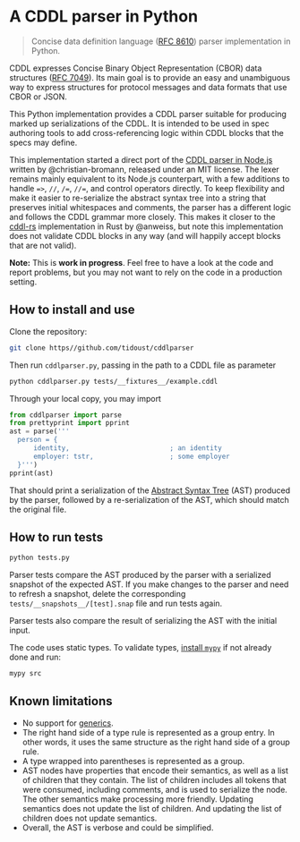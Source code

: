 # A CDDL parser in Python

> Concise data definition language ([RFC 8610](https://datatracker.ietf.org/doc/html/rfc8610)) parser implementation in Python.

CDDL expresses Concise Binary Object Representation (CBOR) data structures ([RFC 7049](https://datatracker.ietf.org/doc/html/rfc7049)). Its main goal is to provide an easy and unambiguous way to express structures for protocol messages and data formats that use CBOR or JSON.

This Python implementation provides a CDDL parser suitable for producing marked up serializations of the CDDL. It is intended to be used in spec authoring tools to add cross-referencing logic within CDDL blocks that the specs may define.

This implementation started a direct port of the [CDDL parser in Node.js](https://github.com/christian-bromann/cddl) written by @christian-bromann, released under an MIT license. The lexer remains mainly equivalent to its Node.js counterpart, with a few additions to handle `=>`, `//`, `/=`, `//=`, and control operators directly. To keep flexibility and make it easier to re-serialize the abstract syntax tree into a string that preserves initial whitespaces and comments, the parser has a different logic and follows the CDDL grammar more closely. This makes it closer to the [cddl-rs](https://github.com/anweiss/cddl) implementation in Rust by @anweiss, but note this implementation does not validate CDDL blocks in any way (and will happily accept blocks that are not valid).

__Note:__ This is __work in progress__. Feel free to have a look at the code and report problems, but you may not want to rely on the code in a production setting.

## How to install and use

Clone the repository:

```bash
git clone https//github.com/tidoust/cddlparser
```

Then run `cddlparser.py`, passing in the path to a CDDL file as parameter

```bash
python cddlparser.py tests/__fixtures__/example.cddl
```

Through your local copy, you may import

```python
from cddlparser import parse
from prettyprint import pprint
ast = parse('''
  person = {
      identity,                         ; an identity
      employer: tstr,                   ; some employer
  }''')
pprint(ast)
```

That should print a serialization of the [Abstract Syntax Tree](https://en.wikipedia.org/wiki/Abstract_syntax_tree) (AST) produced by the parser, followed by a re-serialization of the AST, which should match the original file.

## How to run tests

```bash
python tests.py
```

Parser tests compare the AST produced by the parser with a serialized snapshot of the expected AST. If you make changes to the parser and need to refresh a snapshot, delete the corresponding `tests/__snapshots__/[test].snap` file and run tests again.

Parser tests also compare the result of serializing the AST with the initial input.

The code uses static types. To validate types, [install `mypy`](https://mypy.readthedocs.io/en/stable/getting_started.html#installing-and-running-mypy) if not already done and run:

```bash
mypy src
```

## Known limitations

- No support for [generics](https://datatracker.ietf.org/doc/html/rfc8610#section-3.10).
- The right hand side of a type rule is represented as a group entry. In other words, it uses the same structure as the right hand side of a group rule.
- A type wrapped into parentheses is represented as a group.
- AST nodes have properties that encode their semantics, as well as a list of children that they contain. The list of children includes all tokens that were consumed, including comments, and is used to serialize the node. The other semantics make processing more friendly. Updating semantics does not update the list of children. And updating the list of children does not update semantics.
- Overall, the AST is verbose and could be simplified.